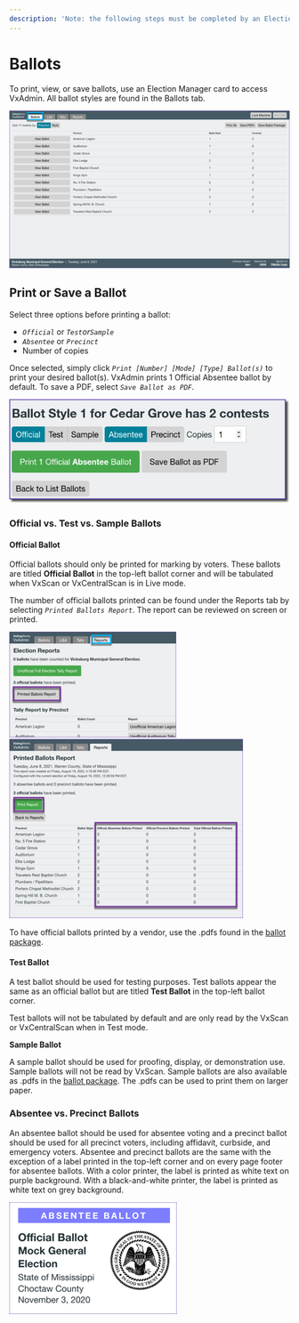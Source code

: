 ```yaml
---
description: 'Note: the following steps must be completed by an Election Manager.'
---
```


# Ballots

To print, view, or save ballots, use an Election Manager card to access VxAdmin. All ballot styles are found in the Ballots tab.

![](<../.gitbook/assets/image (227).png>)

## Print or Save a Ballot

Select three options before printing a ballot:

* _`Official`_ or _`Test`_or_`Sample`_
* _`Absentee`_ or _`Precinct`_
* Number of copies

Once selected, simply click _`Print [Number] [Mode] [Type] Ballot(s)`_ to print your desired ballot(s). VxAdmin prints 1 Official Absentee ballot by default. To save a PDF, select _`Save Ballot as PDF`_.&#x20;

![](<../.gitbook/assets/image (189).png>)

### Official vs. Test vs. Sample Ballots

#### Official Ballot

Official ballots should only be printed for marking by voters. These ballots are titled **Official Ballot** in the top-left ballot corner and will be tabulated when VxScan or VxCentralScan is in Live mode.

The number of official ballots printed can be found under the Reports tab by selecting _`Printed Ballots Report`_. The report can be reviewed on screen or printed.&#x20;

![Reports tab, Printed Ballots Report](<../.gitbook/assets/VxAdmin Reports main with ballots printed.png>) ![Report can be reviewed on screen or printed](<../.gitbook/assets/VxAdmin Reports Printed Ballots Report.png>)

To have official ballots printed by a vendor, use the .pdfs found in the [ballot package](save-ballot-package.md).

#### Test Ballot

A test ballot should be used for testing purposes. Test ballots appear the same as an official ballot but are titled **Test Ballot** in the top-left ballot corner.

Test ballots will not be tabulated by default and are only read by the VxScan or VxCentralScan when in Test mode.

**Sample Ballot**

A sample ballot should be used for proofing, display, or demonstration use. Sample ballots will not be read by VxScan. Sample ballots are also available as .pdfs in the [ballot package](save-ballot-package.md). The .pdfs can be used to print them on larger paper.

### Absentee vs. Precinct Ballots

An absentee ballot should be used for absentee voting and a precinct ballot should be used for all precinct voters, including affidavit, curbside, and emergency voters. Absentee and precinct ballots are the same with the exception of a label printed in the top-left corner and on every page footer for absentee ballots. With a color printer, the label is printed as white text on purple background. With a black-and-white printer, the label is printed as white text on grey background.

![Absentee header in color](<../.gitbook/assets/image (179) (2).png>)
